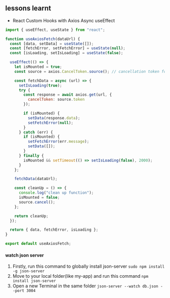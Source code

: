 ## lessons learnt

- React Custom Hooks with Axios Async useEffect

```javascript import axios from "axios";
import { useEffect, useState } from "react";

function useAxiosFetch(dataUrl) {
  const [data, setData] = useState([]);
  const [fetchError, setFetchError] = useState(null);
  const [isLoading, setIsLoading] = useState(false);

  useEffect(() => {
    let isMounted = true;
    const source = axios.CancelToken.source(); // cancellation token for axios

    const fetchData = async (url) => {
      setIsLoading(true);
      try {
        const response = await axios.get(url, {
          cancelToken: source.token
        });

        if (isMounted) {
          setData(response.data);
          setFetchError(null);
        }
      } catch (err) {
        if (isMounted) {
          setFetchError(err.message);
          setData([]);
        }
      } finally {
        isMounted && setTimeout(() => setIsLoading(false), 2000);
      }
    };

    fetchData(dataUrl);

    const cleanUp = () => {
      console.log("clean up function");
      isMounted = false;
      source.cancel();
    };

    return cleanUp;
  });

  return { data, fetchError, isLoading };
}

export default useAxiosFetch;
```

#### watch json server

1. Firstly, run this command to globally install json-server
   `sudo npm install -g json-server`
2. Move to your local folder(like my-app) and run this command
   `npm install json-server`
3. Open a new Terminal in the same folder
   `json-server --watch db.json --port 3004 `
